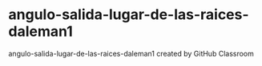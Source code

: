 # angulo-salida-lugar-de-las-raices-daleman1
angulo-salida-lugar-de-las-raices-daleman1 created by GitHub Classroom
